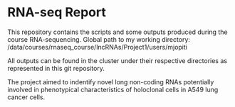 # RNA-seq Report 

This repository contains the scripts and some outputs produced during the course RNA-sequencing.
Global path to my working directory: /data/courses/rnaseq_course/lncRNAs/Project1/users/mjopiti

All outputs can be found in the cluster under their respective directories as represented in this git repository.

The project aimed to indentify novel long non-coding RNAs potentially involved in phenotypical characteristics of holoclonal cells in A549 lung cancer cells.  
